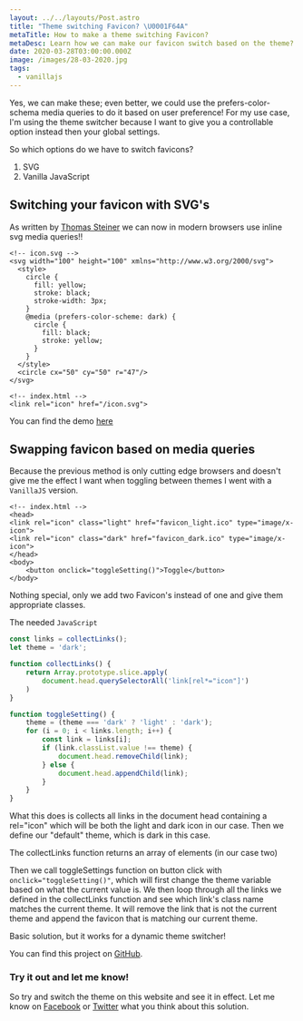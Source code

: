 ```yaml
---
layout: ../../layouts/Post.astro
title: "Theme switching Favicon? \U0001F64A"
metaTitle: How to make a theme switching Favicon?
metaDesc: Learn how we can make our favicon switch based on the theme?
date: 2020-03-28T03:00:00.000Z
image: /images/28-03-2020.jpg
tags:
  - vanillajs
---
```

Yes, we can make these; even better, we could use the prefers-color-schema media queries to do it based on user preference!
For my use case, I'm using the theme switcher because I want to give you a controllable option instead then your global settings.

So which options do we have to switch favicons?

1. SVG
2. Vanilla JavaScript

## Switching your favicon with SVG's

As written by [Thomas Steiner](https://blog.tomayac.com/2019/09/21/prefers-color-scheme-in-svg-favicons-for-dark-mode-icons/) we can now in modern browsers use inline svg media queries!!

```
<!-- icon.svg -->
<svg width="100" height="100" xmlns="http://www.w3.org/2000/svg">
  <style>
    circle {
      fill: yellow;
      stroke: black;
      stroke-width: 3px;
    }
    @media (prefers-color-scheme: dark) {
      circle {
        fill: black;
        stroke: yellow;
      }
    }
  </style>
  <circle cx="50" cy="50" r="47"/>
</svg>
```

```
<!-- index.html -->
<link rel="icon" href="/icon.svg">
```

You can find the demo [here](https://dark-mode-favicon.glitch.me/)

## Swapping favicon based on media queries

Because the previous method is only cutting edge browsers and doesn't give me the effect I want when toggling between themes I went with a `VanillaJS` version.

```
<!-- index.html -->
<head>
<link rel="icon" class="light" href="favicon_light.ico" type="image/x-icon">
<link rel="icon" class="dark" href="favicon_dark.ico" type="image/x-icon">
</head>
<body>
	<button onclick="toggleSetting()">Toggle</button>
</body>
```


Nothing special, only we add two Favicon's instead of one and give them appropriate classes.

The needed `JavaScript`

```js
const links = collectLinks();
let theme = 'dark';

function collectLinks() {
    return Array.prototype.slice.apply(
        document.head.querySelectorAll('link[rel*="icon"]')
    )
}

function toggleSetting() {
    theme = (theme === 'dark' ? 'light' : 'dark');
    for (i = 0; i < links.length; i++) {
        const link = links[i];
        if (link.classList.value !== theme) {
            document.head.removeChild(link);
        } else {
            document.head.appendChild(link);
        }
    }
}
```

What this does is collects all links in the document head containing a rel="icon" which will be both the light and dark icon in our case.
Then we define our "default" theme, which is dark in this case.

The collectLinks function returns an array of elements (in our case two)

Then we call toggleSettings function on button click with `onclick="toggleSetting()"`, which will first change the theme variable based on what the current value is.
We then loop through all the links we defined in the collectLinks function and see which link's class name matches the current theme.
It will remove the link that is not the current theme and append the favicon that is matching our current theme.

Basic solution, but it works for a dynamic theme switcher!

You can find this project on [GitHub](https://github.com/rebelchris/favicon-switch).

### Try it out and let me know!

So try and switch the theme on this website and see it in effect.
Let me know on [Facebook](https://www.facebook.com/DailyDevTipsBlog) or [Twitter](https://twitter.com/DailyDevTips1) what you think about this solution.
